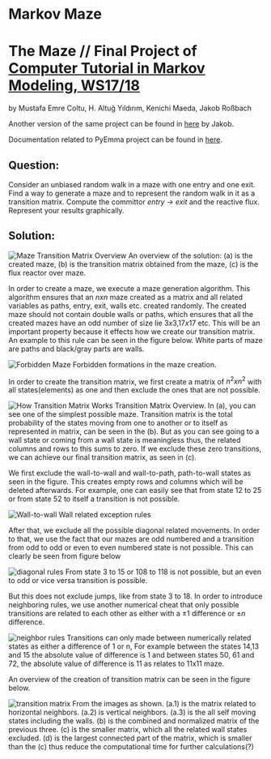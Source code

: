 # Markov Maze

# The Maze // Final Project of [Computer Tutorial in Markov Modeling, WS17/18](http://www.mi.fu-berlin.de/w/CompMolBio/EmmaSeminar17_18)
by Mustafa Emre Coltu, H. Altuğ Yıldırım, Kenichi Maeda, Jakob Roßbach

Another version of the same project can be found in [here](https://github.com/JlR1/markovmaze) by Jakob.

Documentation related to PyEmma project can be found in [here](http://emma-project.org/latest/).

## Question:
Consider an unbiased random walk in a maze with one entry and one exit.
Find a way to generate a maze and to represent the random walk in it as a
transition matrix. Compute the committor _entry_ $\rightarrow$ _exit_ and the reactive flux.
Represent your results graphically.

## Solution:
![](https://github.com/haltugyildirim/markovmaze/blob/master/images/overview.png "Maze Transition Matrix Overview")
An overview of the solution: (a) is the created maze, (b) is the transition matrix obtained from the maze, (c) is the flux reactor over maze.


In order to create a maze, we execute a maze generation algorithm. This algorithm ensures that an $nxn$ maze created as a matrix and all related variables as paths, entry, exit, walls etc. created randomly. The created maze should not contain double walls or paths, which ensures that all the created mazes have an odd number of size lie $3x3$,$17x17$ etc. This will be an important property because it effects how we create our transition matrix. An example to this rule can be seen in the figure below. White parts of maze are paths and black/gray parts are walls.

![](https://github.com/haltugyildirim/markovmaze/blob/master/images/forbidden_maze.png "Forbidden Maze")
Forbidden formations in the maze creation.

In order to create the transition matrix, we first create a matrix of $n^2xn^2$ with all states(elements) as one and then exclude the ones that are not possible.

![](https://github.com/haltugyildirim/markovmaze/blob/master/images/tran_overview.png "How Transition Matrix Works")
Transition Matrix Overview. In (a), you can see one of the simplest possible maze. Transition matrix is the total probability of the states moving from one to another or to itself as represented in matrix, can be seen in the (b). But as you can see going to a wall state or coming from a wall state is meaningless thus, the related columns and rows to this sums to zero. If we exclude these zero transitions, we can achieve our final transition matrix, as seen in (c).


We first exclude the wall-to-wall and wall-to-path, path-to-wall states as seen in the figure. This creates empty rows and columns which will be deleted afterwards. For example, one can easily see that from state 12 to 25 or from state 52 to itself a transition is not possible.

![](https://github.com/haltugyildirim/markovmaze/blob/master/images/wall-to-wall.png "Wall-to-wall")
Wall related exception rules

After that, we exclude all the possible diagonal related movements. In order to that, we use the fact that our mazes are odd numbered and a transition from odd to odd or even to even numbered state is not possible. This can clearly be seen from figure below

![](https://github.com/haltugyildirim/markovmaze/blob/master/images/diag-to-diag.png "diagonal rules")
From state 3 to 15 or 108 to 118 is not possible, but an even to odd or vice versa transition is possible.

But this does not exclude jumps, like from state 3 to 18. In order to introduce neighboring rules, we use another numerical cheat that only possible transitions are related to each other as either with a $\pm1$ difference or $\pm n$ difference.

![](https://github.com/haltugyildirim/markovmaze/blob/master/images/neighbors.png "neighbor rules")
Transitions can only made between numerically related states as either a difference of 1 or n, For example between the states 14,13 and 15 the absolute value of difference is 1 and between states 50, 61 and 72, the absolute value of difference is 11 as relates to 11x11 maze.

An overview of the creation of transition matrix can be seen in the figure below.

![](https://github.com/haltugyildirim/markovmaze/blob/master/images/transition.png "transition matrix")
From the images as shown. (a.1) is the matrix related to horizontal neighbors. (a.2) is vertical neighbors. (a.3) is the all self moving states including the walls. (b) is the combined and normalized matrix of the previous three. (c) is the smaller matrix, which all the related wall states excluded. (d) is the largest connected part of the matrix, which is smaller than the (c) thus reduce the computational time for further calculations(?)
